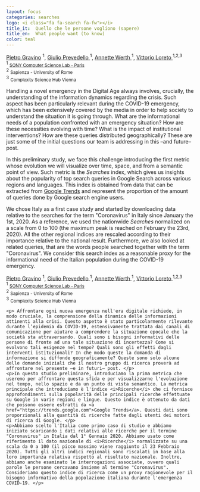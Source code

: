 ```yaml
---
layout: focus
categories: searches
logo: <i class="fa fa-search fa-fw"></i> 
title_it:  Quello che le persone vogliono (sapere)
title_en:  What people want (to know)
color: teal
---
```


<div class="en">
  <div class="w3-container">
    <div class="w3-center">
    <a href="https://csl.sony.fr/team/dr-pietro-gravino/">Pietro Gravino</a> <sup>1</sup>,
    <a href="https://csl.sony.fr/team/giulio-prevedello/">Giulio Prevedello </a><sup>1</sup>,
    <a href="https://csl.sony.fr/team/dr-annette-werth/">Annette Werth </a><sup>1</sup>,
    <a href="https://csl.sony.fr/team/prof-vittorio-loreto/">Vittorio Loreto </a><sup>1,2,3</sup><br>
    <sup>1</sup> <small><a href="https://csl.sony.fr/">SONY Computer Science Lab - Paris</a></small><br>
    <sup>2</sup> <small>Sapienza - University of Rome</small><br>
    <sup>3</sup> <small>Complexity Science Hub Vienna</small>
    </div>
    <p> Handling a novel emergency in the Digital Age always involves, crucially, the understanding of the information dynamics regarding the crisis. Such aspect has been particularly relevant during the COVID-19 emergency, which has been extensively covered by the media in order to help society to understand the situation it is going through. What are the informational needs of a population confronted with an emergency situation? How are these necessities evolving with time? What is the impact of institutional interventions? How are these queries distributed geographically? These are just some of the initial questions our team is addressing in this –and future– post. </p>
    <p>In this preliminary study, we face this challenge introducing the first metric whose evolution we will visualize over time, space, and from a semantic point of view. Such metric is the <i>Searches</i> index, which gives us insights about the popularity of top search queries in Google Search across various regions and languages. This index is obtained from data that can be extracted from <a href="https://trends.google.com">Google Trends</a> and represent the proportion of the amount of queries done by Google search engine users. </p>
    <p>We chose Italy as a first case study and started by downloading data relative to the searches for the term "Coronavirus" in Italy since January the 1st, 2020. As a reference, we used the nationwide <i>Searches</i> normalized on a scale from 0 to 100 (the maximum peak is reached on February the 23rd, 2020). All the other regional indices are rescaled according to their importance relative to the national result. Furthermore, we also looked at related queries, that are the words people searched together with the term "Coronavirus". We consider this search index as a reasonable proxy for the informational need of the Italian population during the COVID-19 emergency. </p>
  </div>
</div>

<div class="it">
  <div class="w3-container">
    <div class="w3-center">
    <a href="https://csl.sony.fr/team/dr-pietro-gravino/">Pietro Gravino</a> <sup>1</sup>,
    <a href="https://csl.sony.fr/team/giulio-prevedello/">Giulio Prevedello </a><sup>1</sup>,
    <a href="https://csl.sony.fr/team/dr-annette-werth/">Annette Werth </a><sup>1</sup>,
    <a href="https://csl.sony.fr/team/prof-vittorio-loreto/">Vittorio Loreto </a><sup>1,2,3</sup><br>
    <sup>1</sup> <small><a href="https://csl.sony.fr/">SONY Computer Science Lab - Paris</a></small><br>
    <sup>2</sup> <small>Sapienza - University of Rome</small><br>
    <sup>3</sup> <small>Complexity Science Hub Vienna</small>
    </div>

    <p> Affrontare ogni nuova emergenza nell'era digitale richiede, in modo cruciale, la comprensione della dinamica delle informazioni attinenti alla crisi. Questo aspetto è stato particolarmente rilevante durante l’epidemia da COVID-19, estensivamente trattata dai canali di comunicazione per aiutare a comprendere la situazione epocale che la società sta attraversando. Quali sono i bisogni informativi delle persone di fronte ad una tale situazione di incertezza? Come si evolvono tali esigenze nel tempo? Quali sono gli effetti dagli interventi istituzionali? In che modo queste la domanda di informazione si diffonde geograficamente? Queste sono solo alcune delle domande iniziali che il nostro gruppo di ricerca proverà ad affrontare nel presente –e in futuri– post. </p>
    <p>In questo studio preliminare, introduciamo la prima metrica che useremo per affrontare questa sfida e per visualizzarne l'evoluzione nel tempo, nello spazio e da un punto di vista semantico. La metrica principale che introduciamo è l'indice <i>Ricerche</i> che ci fornisce approfondimenti sulla popolarità delle principali ricerche effettuate su Google in varie regioni e lingue. Questo indice è ottenuto da dati che possono essere estratti da <a href="https://trends.google.com">Google Trends</a>. Questi dati sono proporzionali alla quantità di ricerche fatte dagli utenti dei motori di ricerca di Google. </p>
    <p>Abbiamo scelto l'Italia come primo caso di studio e abbiamo iniziato scaricando i dati relativi alle ricerche per il termine "Coronavirus" in Italia dal 1° Gennaio 2020. Abbiamo usato come riferimento il dato nazionale di <i>Ricerche</i> normalizzate su una scala da 0 a 100 (il picco massimo viene raggiunto il 23 Febbraio 2020). Tutti gli altri indici regionali sono riscalati in base alla loro importanza relativa rispetto al risultato nazionale. Inoltre, abbiamo anche esaminato le interrogazioni associate, ovvero quali parole le persone cercavano insieme al termine "Coronavirus". Consideriamo questo indice di ricerca come un proxy ragionevole per il bisogno informativo della popolazione italiana durante l'emergenza COVID-19. </p>
  </div>
</div>

